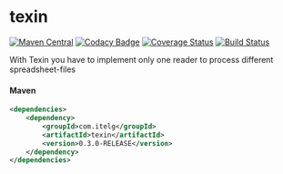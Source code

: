texin
============

[![Maven Central](https://maven-badges.herokuapp.com/maven-central/com.itelg/texin/badge.svg)](https://maven-badges.herokuapp.com/maven-central/com.itelg/texin)
[![Codacy Badge](https://api.codacy.com/project/badge/grade/93051c8f98cf42139c36eded2c772ad0)](https://www.codacy.com/app/eggers-julian/texin)
[![Coverage Status](https://coveralls.io/repos/julian-eggers/texin/badge.svg?branch=master&service=github)](https://coveralls.io/github/julian-eggers/texin?branch=master)
[![Build Status](https://travis-ci.org/julian-eggers/texin.svg?branch=master)](https://travis-ci.org/julian-eggers/texin)

With Texin you have to implement only one reader to process different spreadsheet-files

#### Maven
```xml
<dependencies>
	<dependency>
		<groupId>com.itelg</groupId>
		<artifactId>texin</artifactId>
		<version>0.3.0-RELEASE</version>
	</dependency>
</dependencies>

